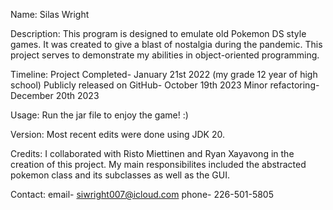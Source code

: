 Name: Silas Wright

Description: This program is designed to emulate old Pokemon DS style games. It was created to give a blast of nostalgia during the pandemic.
  This project serves to demonstrate my abilities in object-oriented programming.

Timeline: Project Completed- January 21st 2022 (my grade 12 year of high school)
          Publicly released on GitHub- October 19th 2023
          Minor refactoring- December 20th 2023 


Usage: Run the jar file to enjoy the game! :)

Version: Most recent edits were done using JDK 20.

Credits: I collaborated with Risto Miettinen and Ryan Xayavong in the creation of this project. My main responsibilites included the abstracted pokemon class and its subclasses as well as the GUI.

Contact: email- siwright007@icloud.com
         phone- 226-501-5805
